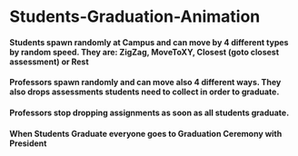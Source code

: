 # Students-Graduation-Animation


#### Students spawn randomly at Campus and can move by 4 different types by random speed. They are: ZigZag, MoveToXY, Closest (goto closest assessment) or Rest

#### Professors spawn randomly and can move also 4 different ways. They also drops assessments students need to collect in order to graduate.

#### Professors stop dropping assignments as soon as all students graduate.

#### When Students Graduate everyone goes to Graduation Ceremony with President

